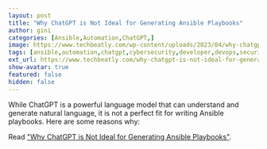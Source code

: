 ```yaml
---
layout: post
title: "Why ChatGPT is Not Ideal for Generating Ansible Playbooks"
author: gini
categories: [Ansible,Automation,ChatGPT,]
image: https://www.techbeatly.com/wp-content/uploads/2023/04/why-chatgpt-is-not-ideal-for-generating-ansible-playbooks-1024x576.png
tags: [ansible,automation,chatgpt,cybersecurity,developer,devops,security,ansible playbook and chatgpt,chatgpt for ansible,chatgpt for ansible playbook,chatgpt for devops,why chatgpt cannot be used for ansible,]
ext_url: https://www.techbeatly.com/why-chatgpt-is-not-ideal-for-generating-ansible-playbooks/
show-avatar: true
featured: false
hidden: false
---
```


While ChatGPT is a powerful language model that can understand and generate natural language, it is not a perfect fit for writing Ansible playbooks. Here are some reasons why:

Read ["Why ChatGPT is Not Ideal for Generating Ansible Playbooks"](https://www.techbeatly.com/why-chatgpt-is-not-ideal-for-generating-ansible-playbooks/).